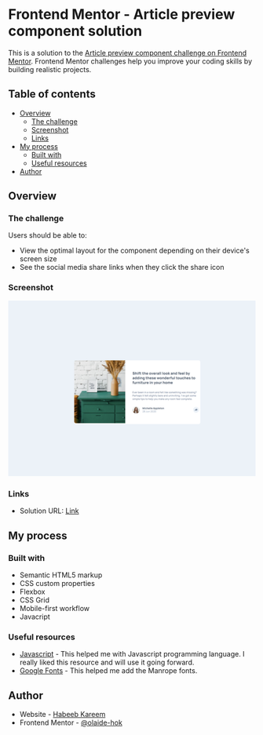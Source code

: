 # Frontend Mentor - Article preview component solution

This is a solution to the [Article preview component challenge on Frontend Mentor](https://www.frontendmentor.io/challenges/article-preview-component-dYBN_pYFT). Frontend Mentor challenges help you improve your coding skills by building realistic projects.

## Table of contents

- [Overview](#overview)
  - [The challenge](#the-challenge)
  - [Screenshot](#screenshot)
  - [Links](#links)
- [My process](#my-process)
  - [Built with](#built-with)
  - [Useful resources](#useful-resources)
- [Author](#author)

## Overview

### The challenge

Users should be able to:

- View the optimal layout for the component depending on their device's screen size
- See the social media share links when they click the share icon

### Screenshot

![](./article-preview.png)

### Links

- Solution URL: [Link](https://olaide-hok.github.io/article-preview/)

## My process

### Built with

- Semantic HTML5 markup
- CSS custom properties
- Flexbox
- CSS Grid
- Mobile-first workflow
- Javacript

### Useful resources

- [Javascript](https://developer.mozilla.org/en-US/docs/Web/JavaScript) - This helped me with Javascript programming language. I really liked this resource and will use it going forward.
- [Google Fonts](https://fonts.google.com/) - This helped me add the Manrope fonts.

## Author

- Website - [Habeeb Kareem](https://habeeb-dev.netlify.app)
- Frontend Mentor - [@olaide-hok](https://www.frontendmentor.io/profile/olaide-hok)
